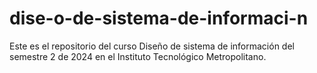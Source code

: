 # dise-o-de-sistema-de-informaci-n
Este es el repositorio del curso Diseño de sistema de información del semestre 2 de 2024 en el Instituto Tecnológico Metropolitano.
